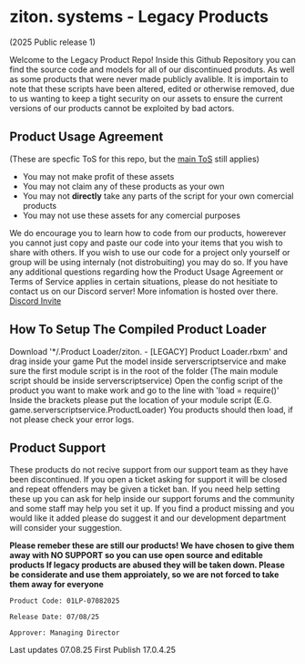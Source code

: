 # ziton. systems - Legacy Products
(2025 Public release 1)

Welcome to the Legacy Product Repo! Inside this Github Repository you can find the source code and models for all of our discontinued produts.
As well as some products that were never made publicly avalible. It is importain to note that these scripts have been altered, edited or otherwise
removed, due to us wanting to keep a tight security on our assets to ensure the current versions of our products cannot be exploited by bad actors.

## Product Usage Agreement
(These are specfic ToS for this repo, but the [main ToS](https://docs.google.com/document/d/e/2PACX-1vQrYdjBOVTrZOox3UYKURzosHs8NK6oCFpxVO5-E8RurJE9FfEl7LHTqC_5U5aQPg/pub) still applies)

- You may not make profit of these assets
- You may not claim any of these products as your own
- You may not **directly** take any parts of the script for your own comercial products
- You may not use these assets for any comercial purposes

We do encourage you to learn how to code from our products, howerever you cannot just copy and paste
our code into your items that you wish to share with others. If you wish to use our code for a project only yourself
or group will be using internaly (not distrobuiting) you may do so. If you have any additional questions regarding how 
the Product Usage Agreement or Terms of Service applies in certain situations, please do not
hesitiate to contact us on our Discord server! More infomation is hosted over there. [Discord Invite](https://discord.gg/YGX7KeppMz)

## How To Setup The Compiled Product Loader

Download '*/.Product Loader/ziton. - [LEGACY] Product Loader.rbxm' and drag inside your game
Put the model inside serverscriptservice and make sure the first module script is in the root of the folder
(The main module script should be inside serverscriptservice)
Open the config script of the product you want to make work and go to the line with 'load = require()'
Inside the brackets please put the location of your module script (E.G. game.serverscriptservice.ProductLoader)
You products should then load, if not please check your error logs. 

## Product Support

These products do not recive support from our support team as they have been discontinued. If you
open a ticket asking for support it will be closed and repeat offenders may be given a ticket ban. If you need
help setting these up you can ask for help inside our support forums and the community and some staff may help you set it up.
If you find a product missing and you would like it added please do suggest it and our development department will consider your suggestion.

**Please remeber these are still our products! We have chosen to give them away with NO SUPPORT so you can use open source and editable products
If legacy products are abused they will be taken down. Please be considerate and use them approiately, so we are not forced to take them away for everyone**
```
Product Code: 01LP-07082025
```
```
Release Date: 07/08/25
```
```
Approver: Managing Director
```

Last updates 07.08.25 
First Publish 17.0.4.25
